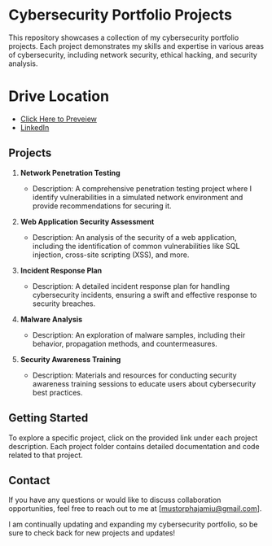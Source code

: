 # Cybersecurity Portfolio Projects

This repository showcases a collection of my cybersecurity portfolio projects. Each project demonstrates my skills and expertise in various areas of cybersecurity, including network security, ethical hacking, and security analysis.

# Drive Location
- [Click Here to Preveiew](https://drive.google.com/drive/folders/1j0YcH9KbemMVB36VmKzuGyBLGOt1_MI6?usp=sharing)<br>
- [LinkedIn](https://drive.google.com/drive/folders/1l-V2bZ8_4KOQAThmO6uZPjVHELdPUDT1?usp=drive_link)

## Projects

1. **Network Penetration Testing**
   - Description: A comprehensive penetration testing project where I identify vulnerabilities in a simulated network environment and provide recommendations for securing it.

2. **Web Application Security Assessment**
   - Description: An analysis of the security of a web application, including the identification of common vulnerabilities like SQL injection, cross-site scripting (XSS), and more.

3. **Incident Response Plan**
   - Description: A detailed incident response plan for handling cybersecurity incidents, ensuring a swift and effective response to security breaches.

4. **Malware Analysis**
   - Description: An exploration of malware samples, including their behavior, propagation methods, and countermeasures.

5. **Security Awareness Training**
   - Description: Materials and resources for conducting security awareness training sessions to educate users about cybersecurity best practices.

## Getting Started

To explore a specific project, click on the provided link under each project description. Each project folder contains detailed documentation and code related to that project.

## Contact

If you have any questions or would like to discuss collaboration opportunities, feel free to reach out to me at [mustorphajamiu@gmail.com].

I am continually updating and expanding my cybersecurity portfolio, so be sure to check back for new projects and updates!
